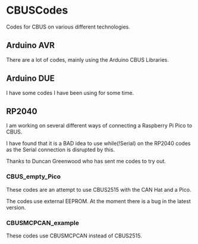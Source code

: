 # CBUSCodes

Codes for CBUS on various different technologies.

## Arduino AVR

There are a lot of codes, mainly using the Arduino CBUS Libraries.

## Arduino DUE

I have some codes I have been using for some time.

## RP2040

I am working on several different ways of connecting a Raspberry Pi Pico to CBUS.

I have found that it is a BAD idea to use   while(!Serial) on the RP2040 codes as the Serial connection is disrupted by this.

Thanks to Duncan Greenwood who has sent me codes to try out.

### CBUS_empty_Pico

These codes are an attempt to use CBUS2515 with the CAN Hat and a Pico.

The codes use external EEPROM.  At the moment there is a bug in the latest version.

### CBUSMCPCAN_example

These codes use CBUSMCPCAN instead of CBUS2515.

